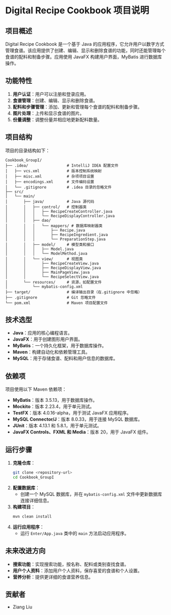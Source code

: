 # Digital Recipe Cookbook 项目说明

## 项目概述
Digital Recipe Cookbook 是一个基于 Java 的应用程序，它允许用户以数字方式管理食谱。该应用提供了创建、编辑、显示和删除食谱的功能，同时还能管理每个食谱的配料和制备步骤。应用使用 JavaFX 构建用户界面，MyBatis 进行数据库操作。

## 功能特性
1. **用户认证**：用户可以注册和登录应用。
2. **食谱管理**：创建、编辑、显示和删除食谱。
3. **配料和步骤管理**：添加、更新和管理每个食谱的配料和制备步骤。
4. **图片处理**：上传和显示食谱的图片。
5. **份量调整**：调整份量并相应地更新配料数量。

## 项目结构
项目的目录结构如下：
```
Cookbook_GroupI/
├── .idea/                 # IntelliJ IDEA 配置文件
│   ├── vcs.xml            # 版本控制系统映射
│   ├── misc.xml           # 杂项项目设置
│   ├── encodings.xml      # 文件编码设置
│   └── .gitignore         # .idea 目录的忽略文件
├── src/
│   └── main/
│       ├── java/          # Java 源代码
│       │   ├── control/   # 控制器类
│       │   │   ├── RecipeCreateController.java
│       │   │   └── RecipeDisplayController.java
│       │   ├── dao/
│       │   │   └── mappers/ # 数据库映射器类
│       │   │       ├── Recipe.java
│       │   │       ├── RecipeIngredient.java
│       │   │       └── PreparationStep.java
│       │   ├── model/     # 模型类和接口
│       │   │   ├── Model.java
│       │   │   └── ModelMethod.java
│       │   └── view/      # 视图类
│       │       ├── RecipeCreateView.java
│       │       ├── RecipeDisplayView.java
│       │       ├── MainPageView.java
│       │       └── RecipeSelectView.java
│       └── resources/     # 资源，如配置文件
│           └── mybatis-config.xml
├── target/                # 编译输出目录（在.gitignore 中忽略）
├── .gitignore             # Git 忽略文件
└── pom.xml                # Maven 项目配置文件
```

## 技术选型
- **Java**：应用的核心编程语言。
- **JavaFX**：用于创建图形用户界面。
- **MyBatis**：一个持久化框架，用于数据库操作。
- **Maven**：构建自动化和依赖管理工具。
- **MySQL**：用于存储食谱、配料和用户信息的数据库。

## 依赖项
项目使用以下 Maven 依赖项：
- **MyBatis**：版本 3.5.13，用于数据库操作。
- **Mockito**：版本 2.23.4，用于单元测试。
- **TestFX**：版本 4.0.16-alpha，用于测试 JavaFX 应用程序。
- **MySQL Connector/J**：版本 8.0.33，用于连接 MySQL 数据库。
- **JUnit**：版本 4.13.1 和 5.8.1，用于单元测试。
- **JavaFX Controls、FXML 和 Media**：版本 20，用于 JavaFX 组件。

## 运行步骤
1. **克隆仓库**：
    ```sh
    git clone <repository-url>
    cd Cookbook_GroupI
    ```
2. **配置数据库**：
    - 创建一个 MySQL 数据库，并在 `mybatis-config.xml` 文件中更新数据库连接详细信息。
3. **构建项目**：
    ```sh
    mvn clean install
    ```
4. **运行应用程序**：
    - 运行 `Enter/App.java` 类中的 `main` 方法启动应用程序。

## 未来改进方向
- **搜索功能**：实现搜索功能，按名称、配料或类别查找食谱。
- **用户个人资料**：添加用户个人资料，保存喜爱的食谱和个人设置。
- **营养分析**：提供更详细的食谱营养信息。

## 贡献者
- Ziang Liu
